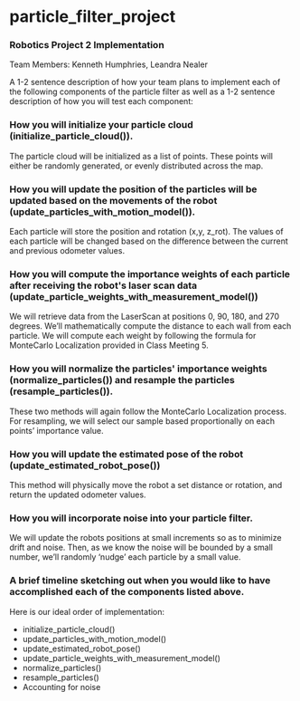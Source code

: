 # particle_filter_project

### Robotics Project 2 Implementation
Team Members: Kenneth Humphries, Leandra Nealer

A 1-2 sentence description of how your team plans to implement each of the following components of the particle filter as well as a 1-2 sentence description of how you will test each component:

### How you will initialize your particle cloud (initialize_particle_cloud()).
The particle cloud will be initialized as a list of points. These points will either be randomly generated, or evenly distributed across the map.

### How you will update the position of the particles will be updated based on the movements of the robot (update_particles_with_motion_model()).
Each particle will store the position and rotation (x,y, z_rot).  The values of each particle will be changed based on the difference between the current and previous odometer values.

### How you will compute the importance weights of each particle after receiving the robot's laser scan data (update_particle_weights_with_measurement_model())
We will retrieve data from the LaserScan at positions 0, 90, 180, and 270 degrees. We’ll mathematically compute the distance to each wall from each particle. We will compute each weight by following the formula for MonteCarlo Localization provided in Class Meeting 5.

### How you will normalize the particles' importance weights (normalize_particles()) and resample the particles (resample_particles()).
These two methods will again follow the MonteCarlo Localization process. For resampling, we will select our sample based proportionally on each points’ importance value.

### How you will update the estimated pose of the robot (update_estimated_robot_pose())
This method will physically move the robot a set distance or rotation, and return the updated odometer values.

### How you will incorporate noise into your particle filter.
We will update the robots positions at small increments so as to minimize drift and noise. Then, as we know the noise will be bounded by a small number, we’ll randomly ‘nudge’ each particle by a small value.

### A brief timeline sketching out when you would like to have accomplished each of the components listed above.
Here is our ideal order of implementation:
* initialize_particle_cloud()
* update_particles_with_motion_model()
* update_estimated_robot_pose()
* update_particle_weights_with_measurement_model()
* normalize_particles()
* resample_particles()
* Accounting for noise


